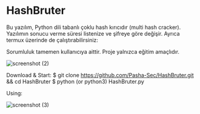 # HashBruter
Bu yazılım, Python dili tabanlı çoklu hash kırıcıdır (multi hash cracker). Yazılımın sonucu verme süresi listenize ve şifreye göre değişir. Ayrıca termux üzerinde de çalıştırabilirsiniz:



Sorumluluk tamemen kullanıcıya aittir. Proje yalnızca eğitim amaçlıdır.

![screenshot (2)](https://github.com/Pasha-Sec/HashBruter/assets/148802667/1a9faf56-143f-4f11-b648-176bf49d324f)



Download & Start:
   $ git clone https://github.com/Pasha-Sec/HashBruter.git && cd HashBruter
   $ python (or python3) HashBruter.py


   
Using:

![screenshot (3)](https://github.com/Pasha-Sec/HashBruter/assets/148802667/bfa9cc75-217a-458c-b303-032a775e2e83)


